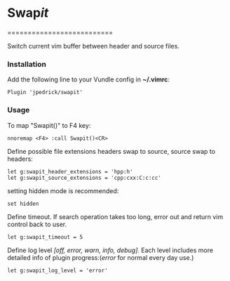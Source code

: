 # **Swap***it*
==========================

Switch current vim buffer between header and source files.

### Installation
Add the following line to your Vundle config in **~/.vimrc**:
```vim
Plugin 'jpedrick/swapit'
```

### Usage

To map "Swapit()" to F4 key:
```vim
nnoremap <F4> :call Swapit()<CR>
```

Define possible file extensions headers swap to source, source swap to headers:
```vim
let g:swapit_header_extensions = 'hpp:h'
let g:swapit_source_extensions = 'cpp:cxx:C:c:cc'
```

setting hidden mode is recommended:
```vim
set hidden
```

Define timeout. If search operation takes too long, error out and return vim control back to user.
```vim
let g:swapit_timeout = 5
```

Define log level *[off, error, warn, info, debug]*. Each level includes more detailed info of plugin progress:(*error* for normal every day use.)
```vim
let g:swapit_log_level = 'error'
```


